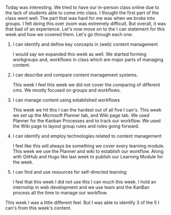 Today was interesting. We tried to have our in-person class online due to the lack of students able to come into class. I thought the first part
of the class went well. The part that was hard for me was when we broke into groups. I felt doing this over zoom was extremely difficult. But overall, it was that bad of an experience. Let's now move on to the I can statement for this week and how we covered them.
Let's go through each one: 

1. I can identify and define key concepts in (web) content management
    
   I would say we expanded this week as well. We started forming workgroups and, 
   workflows in class which are major parts of managing content.

2. I can describe and compare content management systems.

   This week I feel this week we did not cover the comparing of different cms. We mostly focused on groups
   and workflows.
  
3. I can manage content using established workflows

   This week we hit this I can the hardest out of all five I can's. This week we set up the Microsoft Planner tab, and Wiki page tab. We used Planner for the Kanban Processes and to track our workflow. We used the Wiki page to layout group rules and roles going forward.
   
4. I can identify and employ technologies related to content management
    
   I feel like this will always be something we cover every learning module. This week we use the Planner and wiki to establish our workflow. Along with GitHub and 
   Hugo like last week to publish our Learning Module for the week.
   
5. I can find and use resources for self-directed learning
    
    I feel that this week I did not use this I can much this week. I hold an internship in web development and we use team and the KanBan process
    all the time to manage our workflow.
    
This week I was a little different feel. But I was able to identify 3 of the 5 I can's from this week's content.
